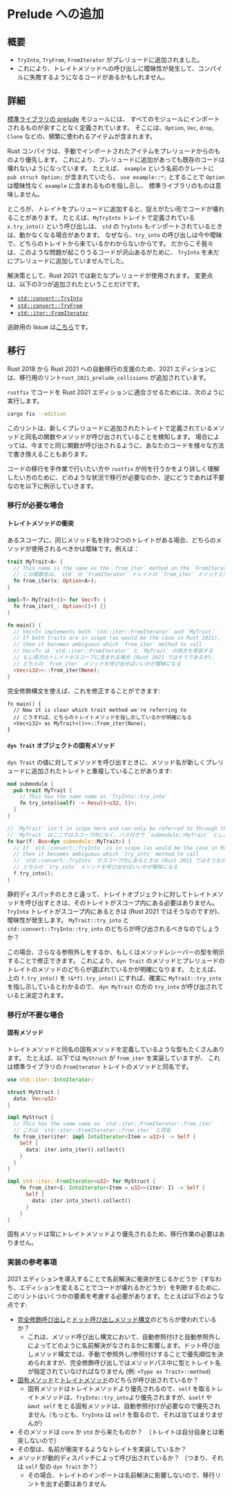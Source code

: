 <!--
# Additions to the prelude
-->

# Prelude への追加

<!--
## Summary
-->

## 概要

<!--
- The `TryInto`, `TryFrom` and `FromIterator` traits are now part of the prelude.
- This might make calls to trait methods ambiguous which could make some code fail to compile.
-->

- `TryInto`, `TryFrom`, `FromIterator` がプレリュードに追加されました。
- これにより、トレイトメソッドへの呼び出しに曖昧性が発生して、コンパイルに失敗するようになるコードがあるかもしれません。

<!--
## Details
-->

## 詳細

<!--
The [prelude of the standard library](https://doc.rust-lang.org/stable/std/prelude/index.html)
is the module containing everything that is automatically imported in every module.
It contains commonly used items such as `Option`, `Vec`, `drop`, and `Clone`.
-->

[標準ライブラリの prelude](https://doc.rust-lang.org/stable/std/prelude/index.html) モジュールには、
すべてのモジュールにインポートされるものが余すことなく定義されています。
そこには、`Option`, `Vec`, `drop`, `Clone` などの、頻繁に使われるアイテムが含まれます。

<!--
The Rust compiler prioritizes any manually imported items over those
from the prelude, to make sure additions to the prelude will not break any existing code.
For example, if you have a crate or module called `example` containing a `pub struct Option;`,
then `use example::*;` will make `Option` unambiguously refer to the one from `example`;
not the one from the standard library.
-->

Rust コンパイラは、手動で<!-- TODO: 明示的に、のほうがいいか？-->インポートされたアイテムをプレリュードからのものより優先します。
これにより、プレリュードに追加があっても既存のコードは壊れないようになっています。
たとえば、 `example` という名前のクレートに `pub struct Option;` が含まれていたら、
`use example::*;` とすることで `Option` は曖昧性なく `example` に含まれるものを指し示し、
標準ライブラリのものは意味しません。

<!--
However, adding a _trait_ to the prelude can break existing code in a subtle way.
For example, a call to `x.try_into()` which comes from a `MyTryInto` trait might fail 
to compile if `std`'s `TryInto` is also imported, because the call to `try_into` is now 
ambiguous and could come from either trait. This is the reason we haven't added `TryInto` 
to the prelude yet, since there is a lot of code that would break this way.
-->

ところが、_トレイト_<!-- -->をプレリュードに追加すると、捉えがたい形でコードが壊れることがあります。
たとえば、`MyTryInto` トレイトで定義されている `x.try_into()` という呼び出しは、
`std` の `TryInto` もインポートされているときは、動かなくなる場合があります。
なぜなら、`try_into` の呼び出しは今や曖昧で、どちらのトレイトから来ているかわからないからです。
だからこそ我々は、このような問題が起こりうるコードが沢山あるがために、
`TryInto` を未だにプレリュードに追加していませんでした。 <!--
代案: だからこそ我々は、 `TryInto` を未だにプレリュードに追加していませんでした。
追加してしまうと、多くのコードでそのような問題が起こりうるからです。 -->

<!--
As a solution, Rust 2021 will use a new prelude.
It's identical to the current one, except for three new additions:
-->

解決策として、Rust 2021 では新たなプレリュードが使用されます。
変更点は、以下の3つが追加されたということだけです。

- [`std::convert::TryInto`](https://doc.rust-lang.org/stable/std/convert/trait.TryInto.html)
- [`std::convert::TryFrom`](https://doc.rust-lang.org/stable/std/convert/trait.TryFrom.html)
- [`std::iter::FromIterator`](https://doc.rust-lang.org/stable/std/iter/trait.FromIterator.html)

<!--
The tracking issue [can be found here](https://github.com/rust-lang/rust/issues/85684).
-->

追跡用の Issue は[こちら](https://github.com/rust-lang/rust/issues/85684)です。

<!--
## Migration 
-->

## 移行

<!--
As a part of the 2021 edition a migration lint, `rust_2021_prelude_collisions`, has been added in order to aid in automatic migration of Rust 2018 codebases to Rust 2021.
-->

Rust 2018 から Rust 2021 への自動移行の支援のため、2021 エディションには、移行用のリント`rust_2021_prelude_collisions` が追加されています。

<!--
In order to have `rustfix` migrate your code to be Rust 2021 Edition compatible, run:
-->

`rustfix` でコードを Rust 2021 エディションに適合させるためには、次のように実行します。

```sh
cargo fix --edition
```

<!--
The lint detects cases where functions or methods are called that have the same name as the methods defined in one of the new prelude traits. In some cases, it may rewrite your calls in various ways to ensure that you continue to call the same function you did before.
-->

このリントは、新しくプレリュードに追加されたトレイトで定義されているメソッドと同名の関数やメソッドが呼び出されていることを検知します。
場合によっては、今までと同じ関数が呼び出されるように、あなたのコードを様々な方法で書き換えることもあります。

<!--
If you'd like to migrate your code manually or better understand what `rustfix` is doing, below we've outlined the situations where a migration is needed along with a counter example of when it's not needed.
-->

コードの移行を手作業で行いたい方や `rustfix` が何を行うかをより詳しく理解したい方のために、どのような状況で移行が必要なのか、逆にどうであれば不要なのを以下に例示していきます。

<!--
### Migration needed
-->

### 移行が必要な場合

<!--
#### Conflicting trait methods
-->

#### トレイトメソッドの衝突

<!--
When two traits that are in scope have the same method name, it is ambiguous which trait method should be used. For example:
-->

あるスコープに、同じメソッド名を持つ2つのトレイトがある場合、どちらのメソッドが使用されるべきかは曖昧です。例えば：


```rust
trait MyTrait<A> {
  // This name is the same as the `from_iter` method on the `FromIterator` trait from `std`.  
  // この関数名は、`std` の `FromIterator` トレイトの `from_iter` メソッドと同名。
  fn from_iter(x: Option<A>);
}

impl<T> MyTrait<()> for Vec<T> {
  fn from_iter(_: Option<()>) {}
}

fn main() {
  // Vec<T> implements both `std::iter::FromIterator` and `MyTrait` 
  // If both traits are in scope (as would be the case in Rust 2021),
  // then it becomes ambiguous which `from_iter` method to call
  // Vec<T> は `std::iter::FromIterator` と `MyTrait` の両方を実装する
  // もし両方のトレイトがスコープに含まれる場合 (Rust 2021 ではそうであるが)、
  // どちらの `from_iter` メソッドを呼び出せばいいかが曖昧になる
  <Vec<i32>>::from_iter(None);
}
```

<!--
We can fix this by using fully qualified syntax:
-->

完全修飾構文を使えば、これを修正することができます:

```rust,ignore
fn main() {
  // Now it is clear which trait method we're referring to
  // こうすれば、どちらのトレイトメソッドを指し示しているかが明確になる
  <Vec<i32> as MyTrait<()>>::from_iter(None);
}
```

<!--
#### Inherent methods on `dyn Trait` objects
-->

#### `dyn Trait` オブジェクトの固有メソッド

<!--
Some users invoke methods on a `dyn Trait` value where the method name overlaps with a new prelude trait:
-->

`dyn Trait` の値に対してメソッドを呼び出すときに、メソッド名が新しくプレリュードに追加されたトレイトと重複していることがあります:

```rust
mod submodule {
  pub trait MyTrait {
    // This has the same name as `TryInto::try_into`
    fn try_into(&self) -> Result<u32, ()>;
  }
}

// `MyTrait` isn't in scope here and can only be referred to through the path `submodule::MyTrait`
// `MyTrait` はここではスコープ内になく、パス付きで `submodule::MyTrait` としか利用できない
fn bar(f: Box<dyn submodule::MyTrait>) {
  // If `std::convert::TryInto` is in scope (as would be the case in Rust 2021),
  // then it becomes ambiguous which `try_into` method to call
  // `std::convert::TryInto` がスコープ内にあるときは (Rust 2021 ではそうなのだが)、
  // どちらの `try_into` メソッドを呼び出せばいいかが曖昧になる
  f.try_into();
}
```

<!--
Unlike with static dispatch methods, calling a trait method on a trait object does not require that the trait be in scope. The code above works 
as long as there is no trait in scope with a conflicting method name. When the `TryInto` trait is in scope (which is the case in Rust 2021),
this causes an ambiguity. Should the call be to `MyTrait::try_into` or `std::convert::TryInto::try_into`?
-->

静的ディスパッチのときと違って、トレイトオブジェクトに対してトレイトメソッドを呼び出すときは、そのトレイトがスコープ内にある必要はありません。
`TryInto` トレイトがスコープ内にあるときは (Rust 2021 ではそうなのですが)、曖昧性が発生します。
`MyTrait::try_into` と `std::convert::TryInto::try_into` のどちらが呼び出されるべきなのでしょうか？

<!--
In these cases, we can fix this by adding an additional dereferences or otherwise clarify the type of the method receiver. This ensures that 
the `dyn Trait` method is chosen, versus the methods from the prelude trait. For example, turning `f.try_into()` above into `(&*f).try_into()` 
ensures that we're calling `try_into` on the `dyn MyTrait` which can only refer to the `MyTrait::try_into` method.
-->

この場合、さらなる参照外しをするか、もしくはメソッドレシーバーの型を明示することで修正できます。
これにより、`dyn Trait` のメソッドとプレリュードのトレイトのメソッドのどちらが選ばれているかが明確になります。
たとえば、上の `f.try_into()` を `(&*f).try_into()` にすれば、<!-- 意訳。ここの部分の意味がわかりません-->確実に `MyTrait::try_into` を指し示しているとわかるので<!--ここまで-->、
`dyn MyTrait` の方の `try_into` が呼び出されていると決定されます。

<!--
### No migration needed
-->

### 移行が不要な場合

<!--
####  Inherent methods
-->

####  固有メソッド

<!--
Many types define their own inherent methods with the same name as a trait method. For instance, below the struct `MyStruct` implements `from_iter` which shares the same name with the method from the trait `FromIterator` found in the standard library:
-->

トレイトメソッドと同名の固有メソッドを定義しているような型もたくさんあります。
たとえば、以下では `MyStruct` が `from_iter` を実装していますが、
これは標準ライブラリの `FromIterator` トレイトのメソッドと同名です。

```rust
use std::iter::IntoIterator;

struct MyStruct {
  data: Vec<u32>
}

impl MyStruct {
  // This has the same name as `std::iter::FromIterator::from_iter`
  // これは `std::iter::FromIterator::from_iter` と同名
  fn from_iter(iter: impl IntoIterator<Item = u32>) -> Self {
    Self {
      data: iter.into_iter().collect()
    }
  }
}

impl std::iter::FromIterator<u32> for MyStruct {
    fn from_iter<I: IntoIterator<Item = u32>>(iter: I) -> Self {
      Self {
        data: iter.into_iter().collect()
      }
    }
}
```

<!--
Inherent methods always take precedent over trait methods so there's no need for any migration.
-->

固有メソッドは常にトレイトメソッドより優先されるため、移行作業の必要はありません。

<!--
### Implementation Reference
-->

### 実装の参考事項

<!--
The lint needs to take a couple of factors into account when determining whether or not introducing 2021 Edition to a codebase will cause a name resolution collision (thus breaking the code after changing edition). These factors include:
-->

2021 エディションを導入することで名前解決に衝突が生じるかどうか（すなわち、エディションを変えることでコードが壊れるかどうか）を判断するために、このリントはいくつかの要素を考慮する必要があります。たとえば以下のような点です:

<!--
- Is the call a [fully-qualified call] or does it use [dot-call method syntax]?
  - This will affect how the name is resolved due to auto-reference and auto-dereferencing on method call syntax. Manually dereferencing/referencing will allow specifying priority in the case of dot-call method syntax, while fully-qualified call requires specification of the type and the trait name in the method path (e.g. `<Type as Trait>::method`)
- Is this an [inherent method] or [a trait method]?
  - Inherent methods that take `self` will take priority over `TryInto::try_into` as inherent methods take priority over trait methods, but inherent methods that take `&self` or `&mut self` won't take priority due to requiring a auto-reference (while `TryInto::try_into` does not, as it takes `self`)
- Is the origin of this method from `core`/`std`? (As the traits can't have a collision with themselves)
- Does the given type implement the trait it could have a collision against?
- Is the method being called via dynamic dispatch? (i.e. is the `self` type `dyn Trait`)
  - If so, trait imports don't affect resolution, and no migration lint needs to occur
-->

- [完全修飾呼び出し]と[ドット呼び出しメソッド構文]のどちらが使われているか？
  - これは、メソッド呼び出し構文において、自動参照付けと自動参照外しによってどのように名前解決がなされるかに影響します<!--TODO: due to がどこに係るのかわかりません -->。ドット呼び出しメソッド構文では、手動で参照外し/参照付けすることで優先順位を決められますが、完全修飾呼び出しではメソッドパス中に型とトレイト名が指定されていなければなりません (例: `<Type as Trait>::method`)
- [固有メソッド]と[トレイトメソッド]のどちらが呼び出されているか？
  - 固有メソッドはトレイトメソッドより優先されるので、`self` を取るトレイトメソッドは、`TryInto::try_into`より優先されますが、`&self` や `&mut self` をとる固有メソッドは、自動参照付けが必要なので優先されません（もっとも、`TryInto` は `self` を取るので、それは当てはまりませんが）
- そのメソッドは `core` か `std` から来たものか？　（トレイトは自分自身とは衝突しないので）
- その型は、名前が衝突するようなトレイトを実装しているか？
- メソッドが動的ディスパッチによって呼び出されているか？  （つまり、それは `self` 型の `dyn Trait` か？）
  - その場合、トレイトのインポートは名前解決に影響しないので、移行リントを出す必要はありません

<!--
[fully-qualified call]: https://doc.rust-lang.org/reference/expressions/call-expr.html#disambiguating-function-calls
[dot-call method syntax]: https://doc.rust-lang.org/reference/expressions/method-call-expr.html
[inherent method]: https://doc.rust-lang.org/reference/items/implementations.html#inherent-implementations
[a trait method]: https://doc.rust-lang.org/reference/items/implementations.html#trait-implementations
-->

[完全修飾呼び出し]: https://doc.rust-lang.org/reference/expressions/call-expr.html#disambiguating-function-calls
[ドット呼び出しメソッド構文]: https://doc.rust-lang.org/reference/expressions/method-call-expr.html
[固有メソッド]: https://doc.rust-lang.org/reference/items/implementations.html#inherent-implementations
[トレイトメソッド]: https://doc.rust-lang.org/reference/items/implementations.html#trait-implementations
